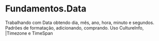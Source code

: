 # Fundamentos.Data
Trabalhando com Data obtendo dia, mês, ano, hora, minuto e segundos. Padrões de formatação, adicionando, comprando. Uso CultureInfo, |Timezone e TimeSpan
